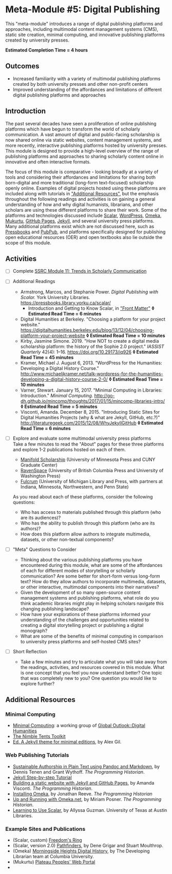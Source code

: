 # Meta-Module #5: Digital Publishing

This "meta-module" introduces a range of digital publishing platforms and approaches, including multimodal content management systems (CMS), static site creation, minimal computing, and innovative publishing platforms created by university presses.

**Estimated Completion Time = 4 hours**

## Outcomes

* Increased familiarity with a variety of multimodal publishing platforms created by both university presses and other non-profit centers
* Improved understanding of the affordances and limitations of different digital publishing platforms and approaches

## Introduction

The past several decades have seen a proliferation of online publishing platforms which have begun to transform the world of scholarly communication. A vast amount of digital and public-facing scholarship is now shared online via static websites, content management systems, and more recently, interactive publishing platforms hosted by university presses. This module is designed to provide a high-level overview of the range of publishing platforms and approaches to sharing scholarly content online in innovative and often interactive formats. 

The focus of this module is comparative - looking broadly at a variety of tools and considering their affordances and limitations for sharing both born-digital and more traditional (long-form text-focused) scholarship openly online. Examples of digital projects hosted using these platforms are included along with tutorials in ["Additional Resources"](#additional-resources), but the emphasis throughout the following readings and activities is on gaining a general understanding of how and why digital humanists, librarians, and other scholars are using these different platforms to share their work. Some of the platforms and technologies discussed include [Scalar](https://scalar.me/anvc/), [WordPress](https://wordpress.com/), [Omeka](https://omeka.org/), [Mukurtu](https://mukurtu.org/), [GitHub Pages](https://pages.github.com/), [Jekyll](https://jekyllrb.com/), and several university press platforms. Many additional platforms exist which are not discussed here, such as [Pressbooks](https://pressbooks.com/) and [PubPub](https://www.pubpub.org/), and platforms specifically designed for publishing open educational resources (OER) and open textbooks  also lie outside the scope of this module.

## Activities

- [ ] Complete [SSRC Module 11: Trends in Scholarly Communication](https://labs.ssrc.org/dds/articles/11-trends-in-scholarly-communications/) <br>
	
- [ ] Additional Readings
	* Armstrong, Marcos, and Stephanie Power. *Digital Publishing with Scalar.* York University Libraries. https://pressbooks.library.yorku.ca/scalar/ <br>
		* Introduction and Getting to Know Scalar, in ["Front Matter"](https://pressbooks.library.yorku.ca/scalar/front-matter/introduction/) **◊  Estimated Read Time = 6 minutes**
	* Digital Humanities at Berkeley. "Choosing a platform for your project website." https://digitalhumanities.berkeley.edu/blog/13/12/04/choosing-platform-your-project-website **◊  Estimated Read Time = 10 minutes**
	* Kirby, Jasmine Simone. 2019. "How NOT to create a digital media scholarship platform: the history of the Sophie 2.0 project." *IASSIST Quarterly* 42(4): 1–16. https://doi.org/10.29173/iq926 **◊  Estimated Read Time = 45 minutes**
	* Kramer, Michael J. August 6, 2013. "WordPress for the Humanities: Developing a Digital History Course." http://www.michaeljkramer.net/talk-wordpress-for-the-humanities-developing-a-digital-history-course-2-0/ **◊  Estimated Read Time = 10 minutes**
	* Varner, Stewart. January 15, 2017. "Minimal Computing in Libraries: Introduction." *Minimal Computing.* http://go-dh.github.io/mincomp/thoughts/2017/01/15/mincomp-libraries-intro/ **◊  Estimated Read Time = 5 minutes**
	* Visconti, Amanda. December 8, 2015. "Introducing Static Sites for Digital Humanities Projects (why & what are Jekyll, GitHub, etc.?)" http://literaturegeek.com/2015/12/08/WhyJekyllGitHub **◊  Estimated Read Time = 6 minutes**



- [ ] Explore and evaluate some multimodal university press platforms <br>
	Take a few minutes to read the "About" pages for these three platforms and explore 1-2 publications hosted on each of them.
	* [Manifold Scholarship](https://manifoldapp.org/) (University of Minnesota Press and CUNY Graduate Center)
	* [RavenSpace](https://ravenspacepublishing.org/) (University of British Columbia Press and University of Washington Press)
	* [Fulcrum](https://www.fulcrum.org/) (University of Michigan Library and Press, with partners at Indiana, Minnesota, Northwestern, and Penn State) <br>

	As you read about each of these platforms, consider the following questions:
	* Who has access to materials published through this platform (who are its audiences)?
	* Who has the ability to publish through this platform (who are its authors)?
	* How does this platform allow authors to integrate multimedia, datasets, or other non-textual components?

- [ ] "Meta" Questions to Consider
	* Thinking about the various publishing platforms you have encountered during this module, what are some of the affordances of each for different modes of storytelling or scholarly communication? Are some better for short-form versus long-form text? How do they allow authors to incorporate multimedia, datasets, or other interactive, multimodal components into their narratives?
	* Given the development of so many open-source content management systems and publishing platforms, what role do you think academic libraries might play in helping scholars navigate this changing publishing landscape? 
	* How have your explorations of these platforms informed your understanding of the challenges and opportunities related to creating a digital storytelling project or publishing a digital monograph?
	* What are some of the benefits of minimal computing in comparison to university press platforms and self-hosted CMS sites?

- [ ] Short Reflection
	* Take a few minutes and try to articulate what you will take away from the readings, activities, and resources covered in this module. What is one concept that you feel you now understand better? One topic that was completely new to you? One question you would like to explore further? 

## Additional Resources

### Minimal Computing

* [Minimal Computing](http://go-dh.github.io/mincomp/): a working group of [Global Outlook::Digital Humanities](http://www.globaloutlookdh.org/)
* [The Nimble Tents Toolkit](https://nimbletents.github.io/)
* [Ed. A Jekyll theme for minimal editions](https://elotroalex.github.io/ed/documentation/), by Alex Gil.

### Web Publishing Tutorials

* [Sustainable Authorship in Plain Text using Pandoc and Markdown](https://programminghistorian.org/en/lessons/sustainable-authorship-in-plain-text-using-pandoc-and-markdown), by Dennis Tenen and Grant Wythoff. *The Programming Historian*.
* [Jekyll Step-by-step Tutorial](https://jekyllrb.com/docs/step-by-step/01-setup/)
* [Building a static website with Jekyll and GitHub Pages](https://programminghistorian.org/en/lessons/building-static-sites-with-jekyll-github-pages), by Amanda Visconti. *The Programming Historian*.
* [Installing Omeka](https://programminghistorian.org/en/lessons/installing-omeka), by Jonathan Reeve. *The Programming Historian*
* [Up and Running with Omeka.net](https://programminghistorian.org/en/lessons/up-and-running-with-omeka), by Miriam Posner. *The Programming Historian*.
* [Learning to Use Scalar](http://scalar.usc.edu/works/learning-to-use-scalar-2/index), by Allyssa Guzman. University of Texas at Austin Libraries.

### Example Sites and Publications

* (Scalar, custom) [Freedom's Ring](http://freedomsring.stanford.edu/?view=Speech)
* (Scalar, version 2.0) [Pathfinders](http://scalar.usc.edu/works/pathfinders/index), by Dene Grigar and Stuart Moulthrop.
* (Omeka) [Morningside Heights Digital History](https://mhdh.library.columbia.edu/), by The Developing Librarian team at Columbia University.
* (Mukurtu) [Plateau Peoples' Web Portal](https://mukurtu.org/project/plateau-peoples-web-portal-showcase/)
* 